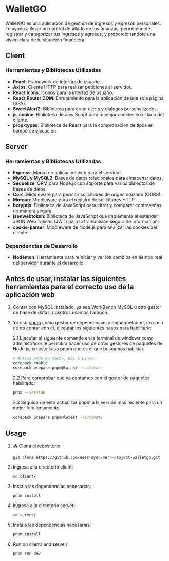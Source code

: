 # WalletGO

WalletGO es una aplicación de gestión de ingresos y egresos personales. Te ayuda a llevar un control detallado de tus finanzas, permitiéndote registrar y categorizar tus ingresos y egresos, y proporcionándote una visión clara de tu situación financiera.

## Client

### Herramientas y Bibliotecas Utilizadas

- **React**: Framework de interfaz de usuario.
- **Axios**: Cliente HTTP para realizar peticiones al servidor.
- **React Icons**: Iconos para la interfaz de usuario.
- **React Router DOM**: Enrutamiento para la aplicación de una sola página (SPA).
- **SweetAlert2**: Biblioteca para crear alerts y diálogos personalizados.
- **js-cookie**: Biblioteca de JavaScript para manejar cookies en el lado del cliente.
- **prop-types**: Biblioteca de React para la comprobación de tipos en tiempo de ejecución.

## Server

### Herramientas y Bibliotecas Utilizadas

- **Express**: Marco de aplicación web para el servidor.
- **MySQL y MySQL2**: Bases de datos relacionales para almacenar datos.
- **Sequelize**: ORM para Node.js con soporte para varios dialectos de bases de datos.
- **Cors**: Middleware para permitir solicitudes de origen cruzado (CORS).
- **Morgan**: Middleware para el registro de solicitudes HTTP.
- **bcryptjs**: Biblioteca de JavaScript para cifrar y comparar contraseñas de manera segura.
- **jsonwebtoken**: Biblioteca de JavaScript que implementa el estándar JSON Web Tokens (JWT) para la transmisión segura de información.
- **cookie-parser**: Middleware de Node.js para analizar las cookies del cliente.

### Dependencias de Desarrollo

- **Nodemon**: Herramienta para reiniciar y ver los cambios en tiempo real del servidor durante el desarrollo.

## Antes de usar, instalar las siguientes herramientas para el correcto uso de la aplicación web

1. Contar con MySQL instalado, ya sea WorkBench MySQL u otro gestor de base de datos, nosotros usamos Laragon.
2. Yo uso [pnpm](https://pnpm.io/installation) como gestor de dependencias y empaquetador., en caso de no contar con el, ejecutar los siguientes pasos para habilitarlo

   2.1 Ejecutar el siguiente comando en la terminal de windows como administrador le permitira hacer uso de otros gestores de paquetes de Node js, en este caso pnpm que es el que buscamos habilitar.

   ```bash
   # Activa pnpm en MacOS, WSL & Linux:
   corepack enable
   corepack prepare pnpm@latest --activate
   ```

   2.2 Para comprobar que ya contamos con el gestor de paquetes habilitado:

   ```bash
   pnpm --version
   ```

   2.3 Seguido de esto actualizar pnpm a la versión mas reciente para un mejor funcionamiento

   ```bash
   corepack prepare pnpm@latest --activate
   ```

## Usage

1. 📥 Clona el repositorio:
   ```bash
   git clone https://github.com/user-sysc/mern-project-walletgo.git
   ```
2. Ingresa a la directorio client:
   ```bash
   cd client/
   ```
3. Instala las dependencias necesarias:
   ```bash
   pnpm install
   ```
4. Ingresa a la directorio server:
   ```bash
   cd server/
   ```
5. Instala las dependencias necesarias:
   ```bash
   pnpm install
   ```
6. Run on client/ and server/
   ```bash
   pnpm run dev
   ```
